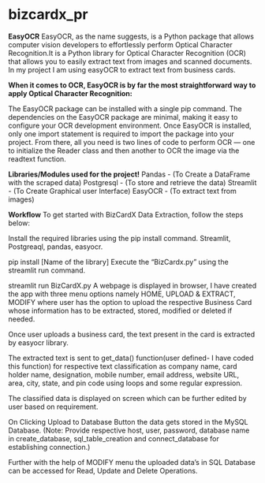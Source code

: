 # bizcardx_pr
**EasyOCR**
EasyOCR, as the name suggests, is a Python package that allows computer vision developers to effortlessly perform Optical Character Recognition.It is a Python library for Optical Character Recognition (OCR) that allows you to easily extract text from images and scanned documents. In my project I am using easyOCR to extract text from business cards.

**When it comes to OCR, EasyOCR is by far the most straightforward way to apply Optical Character Recognition:**

The EasyOCR package can be installed with a single pip command.
The dependencies on the EasyOCR package are minimal, making it easy to configure your OCR development environment.
Once EasyOCR is installed, only one import statement is required to import the package into your project.
From there, all you need is two lines of code to perform OCR — one to initialize the Reader class and then another to OCR the image via the readtext function.

**Libraries/Modules used for the project!**
Pandas - (To Create a DataFrame with the scraped data)
Postgresql - (To store and retrieve the data)
Streamlit - (To Create Graphical user Interface)
EasyOCR - (To extract text from images)

**Workflow**
To get started with BizCardX Data Extraction, follow the steps below:

Install the required libraries using the pip install command. Streamlit, Postgreaql, pandas, easyocr.

pip install [Name of the library]
Execute the “BizCardx.py” using the streamlit run command.

streamlit run BizCardX.py
A webpage is displayed in browser, I have created the app with three menu options namely HOME, UPLOAD & EXTRACT, MODIFY where user has the option to upload the respective Business Card whose information has to be extracted, stored, modified or deleted if needed.

Once user uploads a business card, the text present in the card is extracted by easyocr library.

The extracted text is sent to get_data() function(user defined- I have coded this function) for respective text classification as company name, card holder name, designation, mobile number, email address, website URL, area, city, state, and pin code using loops and some regular expression.

The classified data is displayed on screen which can be further edited by user based on requirement.

On Clicking Upload to Database Button the data gets stored in the MySQL Database. (Note: Provide respective host, user, password, database name in create_database, sql_table_creation and connect_database for establishing connection.)

Further with the help of MODIFY menu the uploaded data’s in SQL Database can be accessed for Read, Update and Delete Operations.
